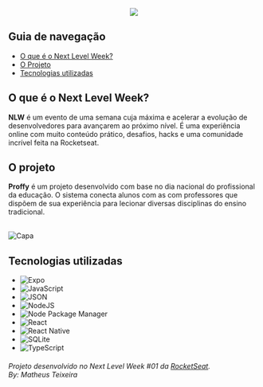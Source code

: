 <p align="center"><img src="https://lander.rocketseat.dev/uploads/nextlevelweek_18baaf82af.svg"/></p>
 
 ## Guia de navegação
 
 - [O que é o Next Level Week?](#o-que-é-o-next-level-week)
 - [O Projeto](#o-projeto)
 - [Tecnologias utilizadas](#tecnologias-utilizadas)

## O que é o Next Level Week?
__NLW__ é um evento de uma semana cuja máxima e acelerar a evolução de desenvolvedores para avançarem ao próximo nível. É uma experiência online com muito conteúdo prático, desafios, hacks e uma comunidade incrível feita na Rocketseat.

## O projeto
__Proffy__ é um projeto desenvolvido com base no dia nacional do profissional da educação. O sistema conecta alunos com as com professores que dispõem de sua experiência para lecionar diversas disciplinas do ensino tradicional.
</br>
</br>

![Capa](https://user-images.githubusercontent.com/64803412/83979106-52982780-a8e2-11ea-92cd-deb4b22b8542.png)

## Tecnologias utilizadas
- ![Expo](https://img.shields.io/badge/-Expo-blue.svg?style=flat-square&logo=Expo&color=000020&logoColor=fff)
- ![JavaScript](https://img.shields.io/badge/-JavaScript-blue.svg?style=flat-square&logo=JavaScript&color=F7DF1E&logoColor=fff)
- ![JSON](https://img.shields.io/badge/-JSON-blue.svg?style=flat-square&logo=Json&color=555555&logoColor=fff)
- ![NodeJS](https://img.shields.io/badge/-NodeJS-blue.svg?style=flat-square&logo=Node.JS&color=8CC03D&logoColor=fff)
- ![Node Package Manager](https://img.shields.io/badge/-NPM-blue.svg?style=flat-square&logo=NPM&color=CB3837&logoColor=fff)
- ![React](https://img.shields.io/badge/-React-blue.svg?style=flat-square&logo=React&color=61DAFB&logoColor=000)
- ![React Native](https://img.shields.io/badge/-ReactNative-blue.svg?style=flat-square&logo=React&color=61DAFB&logoColor=000)
- ![SQLite](https://img.shields.io/badge/-SQLite-blue.svg?style=flat-square&logo=SQLite&color=003B57&logoColor=fff)
- ![TypeScript](https://img.shields.io/badge/-TypeScript-blue.svg?style=flat-square&logo=TypeScript&color=007ACC&logoColor=fff)

###### Projeto desenvolvido no Next Level Week #01 da [RocketSeat](https://rocketseat.com.br).<br/> By: Matheus Teixeira
